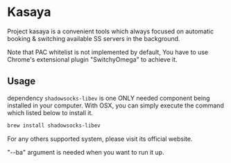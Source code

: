# Kasaya
Project kasaya is a convenient tools which always focused on automatic booking & switching available SS servers in the background.

Note that PAC whitelist is not implemented by default, You have to use Chrome's extensional plugin "SwitchyOmega" to achieve it.

## Usage
dependency `shadowsocks-libev` is one ONLY needed component being installed in your computer.
With OSX, you can simply execute the command which listed below to install it.
```bash
brew install shadowsocks-libev
```

For any others supported system, please visit its official website.

"--ba" argument is needed when you want to run it up.